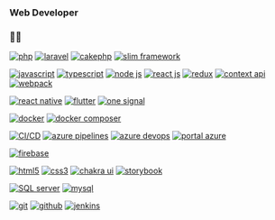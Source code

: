 ### Web Developer 

### 👨‍💻 
[![php](https://img.shields.io/badge/-php-white?style=flat&logo=php&link=https://github.com/karoldiasb)](https://github.com/karoldiasb) 
[![laravel](https://img.shields.io/badge/-laravel-white?style=flat&logo=laravel&link=https://github.com/karoldiasb)](https://github.com/karoldiasb) 
[![cakephp](https://img.shields.io/badge/-cakephp-white?style=flat&logo=cakephp&link=https://github.com/karoldiasb)](https://github.com/karoldiasb)
[![slim framework](https://img.shields.io/badge/-slim-green?style=flat&link=https://github.com/karoldiasb)](https://github.com/karoldiasb) 

[![javascript](https://img.shields.io/badge/-javascript-white?style=flat&logo=javascript&link=https://github.com/karoldiasb)](https://github.com/karoldiasb)
[![typescript](https://img.shields.io/badge/-typescript-white?style=flat&logo=typescript&link=https://github.com/karoldiasb)](https://github.com/karoldiasb) 
[![node js](https://img.shields.io/badge/-nodejs-green?style=flat&logo=nodedotjs&logoColor=white&link=https://github.com/karoldiasb)](https://github.com/karoldiasb)
[![react js](https://img.shields.io/badge/-reactjs-white?style=flat&logo=react&link=https://github.com/karoldiasb)](https://github.com/karoldiasb)
[![redux](https://img.shields.io/badge/-redux-purple?style=flat&logo=redux&link=https://github.com/karoldiasb)](https://github.com/karoldiasb)
[![context api](https://img.shields.io/badge/-contextapi-white?style=flat&logo=react&link=https://github.com/karoldiasb)](https://github.com/karoldiasb)
[![webpack](https://img.shields.io/badge/-webpack-white?style=flat&logo=webpack&link=https://github.com/karoldiasb)](https://github.com/karoldiasb)

[![react native](https://img.shields.io/badge/-reactnative-white?style=flat&logo=react&link=https://github.com/karoldiasb)](https://github.com/karoldiasb)
[![flutter](https://img.shields.io/badge/-flutter-blue?style=flat&logo=flutter&link=https://github.com/karoldiasb)](https://github.com/karoldiasb)
[![one signal](https://img.shields.io/badge/-onesignal-orange?style=flat&logo=onesignal&logo=react&link=https://github.com/karoldiasb)](https://github.com/karoldiasb)

[![docker](https://img.shields.io/badge/-docker-white?style=flat&logo=docker&link=https://github.com/karoldiasb)](https://github.com/karoldiasb)
[![docker composer](https://img.shields.io/badge/-dockercompose-white?style=flat&logo=docker&link=https://github.com/karoldiasb)](https://github.com/karoldiasb)

[![CI/CD](https://img.shields.io/badge/-CICD-white?style=flat&link=https://github.com/karoldiasb)](https://github.com/karoldiasb)
[![azure pipelines](https://img.shields.io/badge/-azurepipelines-blue?style=flat&logo=azure-pipelines&link=https://github.com/karoldiasb)](https://github.com/karoldiasb)
[![azure devops](https://img.shields.io/badge/-azuredevops-blue?style=flat&logo=azuredevops&link=https://github.com/karoldiasb)](https://github.com/karoldiasb)
[![portal azure](https://img.shields.io/badge/-portalazure-blue?style=flat&logo=azureportal&logo=azuredevops&link=https://github.com/karoldiasb)](https://github.com/karoldiasb)

[![firebase](https://img.shields.io/badge/-firebase-white?style=flat&logo=firebase&logo=firebase&link=https://github.com/karoldiasb)](https://github.com/karoldiasb)

[![html5](https://img.shields.io/badge/-html5-E34F26?style=flat&logo=html5&logoColor=white&link=https://github.com/karoldiasb)](https://github.com/karoldiasb) 
[![css3](https://img.shields.io/badge/-css3-1572B6?style=flat&logo=css3&link=https://github.com/karoldiasb)](https://github.com/karoldiasb) 
[![chakra ui](https://img.shields.io/badge/-chakraui-white?style=flat&logo=chakraui&logo=html5&logoColor=white&link=https://github.com/karoldiasb)](https://github.com/karoldiasb) 
[![storybook](https://img.shields.io/badge/-storybook-white?style=flat&logo=storybook&link=https://github.com/karoldiasb)](https://github.com/karoldiasb) 

[![SQL server](https://img.shields.io/badge/-SQLserver-1572B6?style=flat&logo=microsoft-sql-server&link=https://github.com/karoldiasb)](https://github.com/karoldiasb) 
[![mysql](https://img.shields.io/badge/-mysql-white?style=flat&logo=mysql&link=https://github.com/karoldiasb)](https://github.com/karoldiasb) 

[![git](https://img.shields.io/badge/-git-black?style=flat&logo=git&link=https://github.com/karoldiasb)](https://github.com/karoldiasb)
[![github](https://img.shields.io/badge/-github-181717?style=flat&logo=github&link=https://github.com/karoldiasb)](https://github.com/karoldiasb)
[![jenkins](https://img.shields.io/badge/-jenkins-white?style=flat&logo=jenkins&link=https://github.com/karoldiasb)](https://github.com/karoldiasb)

<!--
**karoldiasb/karoldiasb** is a ✨ _special_ ✨ repository because its `README.md` (this file) appears on your GitHub profile.

Here are some ideas to get you started:

- 🔭 I’m currently working on ...
- 🌱 I’m currently learning ...
- 👯 I’m looking to collaborate on ...
- 🤔 I’m looking for help with ...
- 💬 Ask me about ...
- 📫 How to reach me: ...
- 😄 Pronouns: ...
- ⚡ Fun fact: ...
-->
